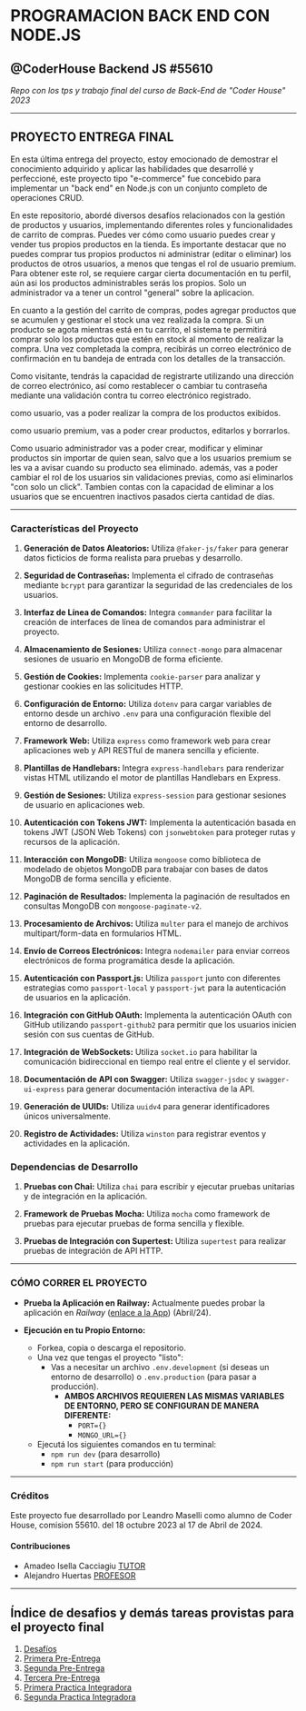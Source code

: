 # PROGRAMACION BACK END CON NODE.JS
## @CoderHouse Backend JS #55610
*Repo con los tps y trabajo final del curso de Back-End de "Coder House" 2023*

---

## PROYECTO ENTREGA FINAL
En esta última entrega del proyecto, estoy emocionado de demostrar el conocimiento adquirido y aplicar las habilidades que desarrollé y perfeccioné,
este proyecto tipo "e-commerce" fue concebido para implementar un "back end" en Node.js con un conjunto completo de operaciones CRUD.

En este repositorio, abordé diversos desafíos relacionados con la gestión de productos y usuarios, implementando diferentes roles y funcionalidades de carrito de compras. Puedes ver cómo como usuario puedes crear y vender tus propios productos en la tienda. Es importante destacar que no puedes comprar tus propios productos ni administrar (editar o eliminar) los productos de otros usuarios, a menos que tengas el rol de usuario premium. Para obtener este rol, se requiere cargar cierta documentación en tu perfil, aún asi los productos administrables serás los propios. Solo un administrador va a tener un control "general" sobre la aplicacion.

En cuanto a la gestión del carrito de compras, podes agregar productos que se acumulen y gestionar el stock una vez realizada la compra. Si un producto se agota mientras está en tu carrito, el sistema te permitirá comprar solo los productos que estén en stock al momento de realizar la compra. Una vez completada la compra, recibirás un correo electrónico de confirmación en tu bandeja de entrada con los detalles de la transacción.

Como visitante, tendrás la capacidad de registrarte utilizando una dirección de correo electrónico, así como restablecer o cambiar tu contraseña mediante una validación contra tu correo electrónico registrado.

como usuario, vas a poder realizar la compra de los productos exibidos.

como usuario premium, vas a poder crear productos, editarlos y borrarlos.

Como usuario administrador vas a poder crear, modificar y eliminar productos sin importar de quien sean, salvo que a los usuarios premium se les va a avisar cuando su producto sea eliminado.
además, vas a poder cambiar el rol de los usuarios sin validaciones previas, como así eliminarlos "con solo un click". Tambien contas con la capacidad de eliminar a los usuarios que se encuentren inactivos pasados cierta cantidad de días.

---

### Características del Proyecto
1. **Generación de Datos Aleatorios:** Utiliza `@faker-js/faker` para generar datos ficticios de forma realista para pruebas y desarrollo.
   
2. **Seguridad de Contraseñas:** Implementa el cifrado de contraseñas mediante `bcrypt` para garantizar la seguridad de las credenciales de los usuarios.
   
3. **Interfaz de Línea de Comandos:** Integra `commander` para facilitar la creación de interfaces de línea de comandos para administrar el proyecto.
   
4. **Almacenamiento de Sesiones:** Utiliza `connect-mongo` para almacenar sesiones de usuario en MongoDB de forma eficiente.
   
5. **Gestión de Cookies:** Implementa `cookie-parser` para analizar y gestionar cookies en las solicitudes HTTP.
   
6. **Configuración de Entorno:** Utiliza `dotenv` para cargar variables de entorno desde un archivo `.env` para una configuración flexible del entorno de desarrollo.
   
7. **Framework Web:** Utiliza `express` como framework web para crear aplicaciones web y API RESTful de manera sencilla y eficiente.
   
8. **Plantillas de Handlebars:** Integra `express-handlebars` para renderizar vistas HTML utilizando el motor de plantillas Handlebars en Express.
   
9. **Gestión de Sesiones:** Utiliza `express-session` para gestionar sesiones de usuario en aplicaciones web.
   
10. **Autenticación con Tokens JWT:** Implementa la autenticación basada en tokens JWT (JSON Web Tokens) con `jsonwebtoken` para proteger rutas y recursos de la aplicación.
   
11. **Interacción con MongoDB:** Utiliza `mongoose` como biblioteca de modelado de objetos MongoDB para trabajar con bases de datos MongoDB de forma sencilla y eficiente.
   
12. **Paginación de Resultados:** Implementa la paginación de resultados en consultas MongoDB con `mongoose-paginate-v2`.
   
13. **Procesamiento de Archivos:** Utiliza `multer` para el manejo de archivos multipart/form-data en formularios HTML.
   
14. **Envío de Correos Electrónicos:** Integra `nodemailer` para enviar correos electrónicos de forma programática desde la aplicación.
   
15. **Autenticación con Passport.js:** Utiliza `passport` junto con diferentes estrategias como `passport-local` y `passport-jwt` para la autenticación de usuarios en la aplicación.
   
16. **Integración con GitHub OAuth:** Implementa la autenticación OAuth con GitHub utilizando `passport-github2` para permitir que los usuarios inicien sesión con sus cuentas de GitHub.
   
17. **Integración de WebSockets:** Utiliza `socket.io` para habilitar la comunicación bidireccional en tiempo real entre el cliente y el servidor.
   
18. **Documentación de API con Swagger:** Utiliza `swagger-jsdoc` y `swagger-ui-express` para generar documentación interactiva de la API.
   
19. **Generación de UUIDs:** Utiliza `uuidv4` para generar identificadores únicos universalmente.
   
20. **Registro de Actividades:** Utiliza `winston` para registrar eventos y actividades en la aplicación.

### Dependencias de Desarrollo
1. **Pruebas con Chai:** Utiliza `chai` para escribir y ejecutar pruebas unitarias y de integración en la aplicación.
   
2. **Framework de Pruebas Mocha:** Utiliza `mocha` como framework de pruebas para ejecutar pruebas de forma sencilla y flexible.
   
3. **Pruebas de Integración con Supertest:** Utiliza `supertest` para realizar pruebas de integración de API HTTP.
---

### CÓMO CORRER EL PROYECTO

* **Prueba la Aplicación en Railway:** Actualmente puedes probar la aplicación en *Railway* ([enlace a la App](https://coderhouse-backendjs55610-production.up.railway.app/)) (Abril/24).

* **Ejecución en tu Propio Entorno:**
    - Forkea, copia o descarga el repositorio.
    - Una vez que tengas el proyecto "listo":
        - Vas a necesitar un archivo `.env.development` (si deseas un entorno de desarrollo) o `.env.production` (para pasar a producción).
            - **AMBOS ARCHIVOS REQUIEREN LAS MISMAS VARIABLES DE ENTORNO, PERO SE CONFIGURAN DE MANERA DIFERENTE:**
                - `PORT={}`
                - `MONGO_URL={}`                
    - Ejecutá los siguientes comandos en tu terminal:
        - `npm run dev` (para desarrollo)
        - `npm run start` (para producción)
---

### Créditos

Este proyecto fue desarrollado por Leandro Maselli como alumno de Coder House, comision 55610.
del 18 octubre 2023 al 17 de Abril de 2024.

#### Contribuciones

- Amadeo Isella Cacciagiu [TUTOR](https://github.com/amadeoisella)
- Alejandro Huertas       [PROFESOR](https://github.com/AleHts29)

---

## Índice de desafios y demás tareas provistas para el proyecto final
1. [Desafíos](https://github.com/leoroan/CoderHouse---Backend_JS_55610/tree/desafios)   
2. [Primera Pre-Entrega](https://github.com/leoroan/CoderHouse---Backend_JS_55610/tree/PriemeraPreEntrega)   
3. [Segunda Pre-Entrega](https://github.com/leoroan/CoderHouse---Backend_JS_55610/tree/SegundaPreEntrega)
4. [Tercera Pre-Entrega](https://github.com/leoroan/CoderHouse---Backend_JS_55610/tree/TerceraPreEntrega)   
5. [Primera Practica Integradora](https://github.com/leoroan/CoderHouse---Backend_JS_55610/tree/PrimeraPracticaIntegradora)
6. [Segunda Practica Integradora](https://github.com/leoroan/CoderHouse---Backend_JS_55610/tree/SegundaPracticaIntegradora)